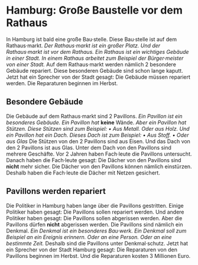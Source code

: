 # Hamburg: Große Baustelle vor dem Rathaus

In Hamburg ist bald eine große Bau·stelle. Diese Bau·stelle ist auf dem Rathaus·markt. 
*Der Rathaus·markt ist ein großer Platz.* 
*Und der Rathaus·markt ist vor dem Rathaus.* 
*Ein Rathaus ist ein wichtiges Gebäude in einer Stadt.* 
*In einem Rathaus arbeitet zum Beispiel der Bürger·meister von einer Stadt.* Auf dem Rathaus·markt werden nämlich 2 besondere Gebäude repariert. Diese besonderen Gebäude sind schon lange kaputt. Jetzt hat ein Sprecher von der Stadt gesagt: Die Gebäude müssen repariert werden. Die Reparaturen beginnen im Herbst. 

## Besondere Gebäude
Die Gebäude auf dem Rathaus·markt sind 2 Pavillons. 
*Ein Pavillon ist ein besonderes Gebäude.* 
*Ein Pavillon hat* **keine** Wände. 
*Aber ein Pavillon hat Stützen.* 
*Diese Stützen sind zum Beispiel:* *• Aus Metall.* 
*Oder aus Holz.* 
*Und ein Pavillon hat ein Dach.* 
*Dieses Dach ist zum Beispiel:* *• Aus Stoff.* 
*• Oder aus Glas* Die Stützen von den 2 Pavillons sind aus Eisen. Und das Dach von den 2 Pavillons ist aus Glas. Unter dem Dach von den Pavillons sind mehrere Geschäfte. Vor 2 Jahren haben Fach·leute die Pavillons untersucht. Danach haben die Fach·leute gesagt: Die Dächer von den Pavillons sind **nicht** mehr sicher. Die Dächer von den Pavillons können nämlich einstürzen. Deshalb haben die Fach·leute die Dächer mit Netzen gesichert. 

## Pavillons werden repariert
Die Politiker in Hamburg haben lange über die Pavillons gestritten. Einige Politiker haben gesagt: Die Pavillons sollen repariert werden. Und andere Politiker haben gesagt: Die Pavillons sollen abgerissen werden. Aber die Pavillons dürfen **nicht** abgerissen werden. Die Pavillons sind nämlich ein Denkmal. 
*Ein Denkmal ist ein besonderes Bau·werk.* 
*Ein Denkmal soll zum Beispiel an ein Ereignis erinnern.* 
*Oder an eine Person.* 
*Oder an eine bestimmte Zeit.* Deshalb sind die Pavillons unter Denkmal·schutz. Jetzt hat ein Sprecher von der Stadt Hamburg gesagt: Die Reparaturen von den Pavillons beginnen im Herbst. Und die Reparaturen kosten 3 Millionen Euro. 
